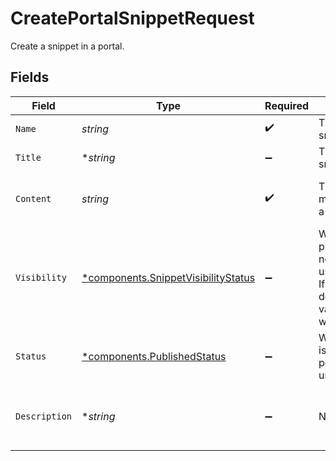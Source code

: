 # CreatePortalSnippetRequest

Create a snippet in a portal.


## Fields

| Field                                                                                                                                                | Type                                                                                                                                                 | Required                                                                                                                                             | Description                                                                                                                                          | Example                                                                                                                                              |
| ---------------------------------------------------------------------------------------------------------------------------------------------------- | ---------------------------------------------------------------------------------------------------------------------------------------------------- | ---------------------------------------------------------------------------------------------------------------------------------------------------- | ---------------------------------------------------------------------------------------------------------------------------------------------------- | ---------------------------------------------------------------------------------------------------------------------------------------------------- |
| `Name`                                                                                                                                               | *string*                                                                                                                                             | :heavy_check_mark:                                                                                                                                   | The unique name of a snippet in a portal.                                                                                                            | my-snippet                                                                                                                                           |
| `Title`                                                                                                                                              | **string*                                                                                                                                            | :heavy_minus_sign:                                                                                                                                   | The display title of a snippet in a portal.                                                                                                          | My Snippet                                                                                                                                           |
| `Content`                                                                                                                                            | *string*                                                                                                                                             | :heavy_check_mark:                                                                                                                                   | The renderable markdown content of a page in a portal.                                                                                               | # Welcome to My Snippet                                                                                                                              |
| `Visibility`                                                                                                                                         | [*components.SnippetVisibilityStatus](../../models/components/snippetvisibilitystatus.md)                                                            | :heavy_minus_sign:                                                                                                                                   | Whether a snippet is publicly accessible to non-authenticated users.<br/>If not provided, the default_page_visibility value of the portal will be used.<br/> | public                                                                                                                                               |
| `Status`                                                                                                                                             | [*components.PublishedStatus](../../models/components/publishedstatus.md)                                                                            | :heavy_minus_sign:                                                                                                                                   | Whether the resource is visible on a given portal. Defaults to unpublished.                                                                          | published                                                                                                                                            |
| `Description`                                                                                                                                        | **string*                                                                                                                                            | :heavy_minus_sign:                                                                                                                                   | N/A                                                                                                                                                  | A custom page about developer portals                                                                                                                |